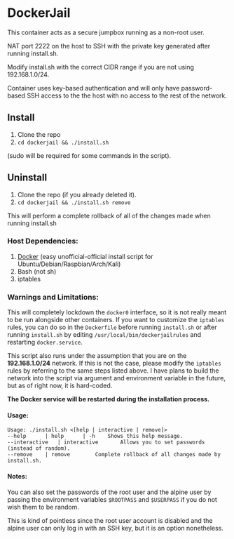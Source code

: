 # DockerJail

This container acts as a secure jumpbox running as a non-root user.

NAT port 2222 on the host to SSH with the private key generated after running install.sh.

Modify install.sh with the correct CIDR range if you are not using 192.168.1.0/24.

Container uses key-based authentication and will only have password-based SSH access to the the host with no access to the rest of the network.

## Install

1. Clone the repo
2. `cd dockerjail && ./install.sh`

(sudo will be required for some commands in the script).

## Uninstall
1. Clone the repo (if you already deleted it).
2. `cd dockerjail && ./install.sh remove`

This will perform a complete rollback of all of the changes made when running install.sh

### Host Dependencies:
1. [Docker](https://github.com/oldjamey/dockerinstall) (easy unofficial-official install script for Ubuntu/Debian/Raspbian/Arch/Kali)
2. Bash (not sh)
3. iptables

### Warnings and Limitations:
This will completely lockdown the `docker0` interface, so it is not really meant to be run alongside other containers.  If you want to customize the `iptables` rules, you can do so in the `Dockerfile` before running `install.sh` or after running `install.sh` by editing `/usr/local/bin/dockerjailrules` and restarting `docker.service`.

This script also runs under the assumption that you are on the **192.168.1.0/24** network.  If this is not the case, please modify the `iptables` rules by referring to the same steps listed above.  I have plans to build the network into the script via argument and environment variable in the future, but as of right now, it is hard-coded.

**The Docker service will be restarted during the installation process.**

#### Usage:
```
Usage: ./install.sh <[help | interactive | remove]>
--help		| help		| -h	Shows this help message.
--interactive	| interactive		Allows you to set passwords (instead of random).
--remove	| remove		Complete rollback of all changes made by install.sh.
```

#### Notes:
You can also set the passwords of the root user and the alpine user by passing
the environment variables `$ROOTPASS` and `$USERPASS` if you do not wish them to be random.

This is kind of pointless since the root user account is disabled and the alpine user can
only log in with an SSH key, but it is an option nonetheless. 
